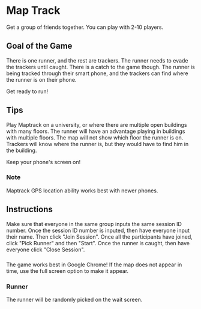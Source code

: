 # Map Track

Get a group of friends together. You can play with 2-10 players.

## Goal of the Game

There is one runner, and the rest are trackers. The runner needs to evade the trackers until caught. There is a catch to the game though. The runner is being tracked through their smart phone, and the trackers can find where the runner is on their phone.

Get ready to run!

## Tips

Play Maptrack on a university, or where there are multiple open buildings with many floors. The runner will have an advantage playing in buildings with multiple floors. The map will not show which floor the runner is on. Trackers will know where the runner is, but they would have to find him in the building.

Keep your phone's screen on!

### Note

Maptrack GPS location ability works best with newer phones.

## Instructions

Make sure that everyone in the same group inputs the same session ID number.  Once the session ID number is inputed, then have everyone input their name.  Then click "Join Session".  Once all the participants have joined, click "Pick Runner" and then "Start".  Once the runner is caught, then have everyone click "Close Session".

###
The game works best in Google Chrome!  If the map does not appear in time, use the full screen option to make it appear.

### Runner

The runner will be randomly picked on the wait screen.
